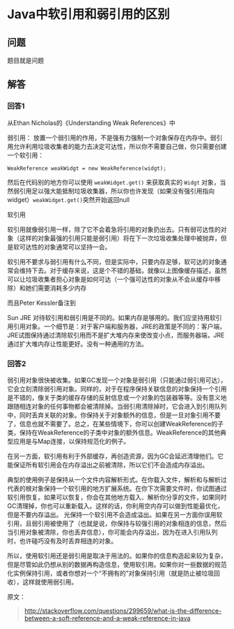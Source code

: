 # Java中软引用和弱引用的区别

## 问题

题目就是问题

## 解答

### 回答1

从Ethan Nicholas的《Understanding Weak References》中

弱引用：
放置一个弱引用的作用，不是强有力强制一个对象保存在内存中。弱引用允许利用垃圾收集者的能力去决定可达性，所以你不需要自己做，你只需要创建一个软引用：

    WeakReference weakWidgt = new WeakReference(widgt);

然后在代码别的地方你可以使用 `weakWidget.get()` 来获取真实的 `Widgt` 对象，当然弱引用足以强大能抵制垃圾收集器，所以你也许发现（如果没有强引用指向widget）`weakWidget.get()`突然开始返回null

软引用

软引用就像弱引用一样，除了它不会着急将引用的对象扔出去。只有弱可达性的对象（这样的对象最强的引用只能是弱引用）将在下一次垃圾收集处理中被抛弃，但是软可达性的对象通常可以坚持一会。

软引用不要求与弱引用有什么不同，但是实际中，只要内存足够，软可达的对象通常会维持下去。对于缓存来说，这是个不错的基础，就像以上图像缓存描述，虽然可以让垃圾收集者担心对象是如何可达（一个强可达性的对象从不会从缓存中移除）和她们需要消耗多少内存

而且Peter Kessler备注到

Sun JRE 对待软引用和弱引用是不同的。如果内存是够用的。我们应坚持用软引用引用对象。一个细节是：对于客户端和服务器，JRE的政策是不同的：客户端，JRE试图保持通过清除软引用而不是扩大堆内存来使改变小点，而服务器端，JRE通过扩大堆内存让性能更好。没有一种通用的方法。

### 回答2

弱引用对象很快被收集。如果GC发现一个对象是弱引用（只能通过弱引用可达），它会立刻清除弱引用对象。同样的，对于在程序保持关联信息的对象保持一个引用是不错的，像关于类的缓存存储的反射信息或一个对象的包装器等等。没有意义地跟随相连对象的任何事物都会被清除掉。当弱引用清除掉时，它会进入到引用队列中，同时丢弃关联的对象。你保持关于对象额外的信息，但是一旦对象引用不要了，信息也就不需要了。总之，在某些情境下，你可以创建WeakReference的子类，保持在WeakReference的子类中对象的额外信息。WeakReference的其他典型应用是与Map连接，以保持规范化的例子。

在另一方面，软引用有利于外部缓存，再创造资源，因为GC会延迟清理他们。它能保证所有软引用会在内存溢出之前被清除，所以它们不会造成内存溢出。

典型的使用例子是保持从一个文件内容解析形式。在你载入文件，解析和与解析过代表的根对象保持一个软引用的地方扩展系统。在你下次需要文件时，你试图通过软引用恢复。如果可以恢复，你会在其他地方载入、解析你分享的文件，如果同时GC清理掉，你也可以重新载入。这样的话，你利用空内存可以做到性能最优化，但是不要内存溢出。
光保持一个软引用不会造成溢出。如果在另一方面你误用软引用，且弱引用被使用了（也就是说，你保持与较强引用的对象相连的信息，然后当引用对象被清除，你也丢弃信息），你可能会内存溢出，因为在进入引用队列时，也许碰巧没有及时丢弃相连的对象。

所以，使用软引用还是弱引用是取决于用法的。如果你的信息构造起来较为复杂，但是尽管如此仍想从别的数据再构造信息，使用软引用。如果你对一些数据的规范化实例保持引用，或者你想对一个“不拥有的”对象保持引用（就是防止被垃圾回收），这样就使用弱引用。

原文：
> <http://stackoverflow.com/questions/299659/what-is-the-difference-between-a-soft-reference-and-a-weak-reference-in-java>
